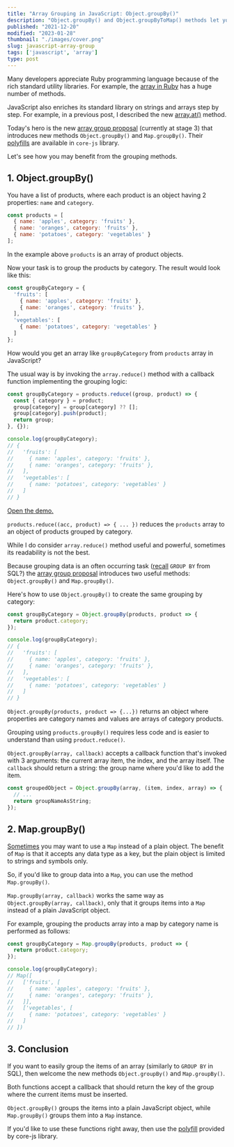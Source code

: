 ```yaml
---
title: "Array Grouping in JavaScript: Object.groupBy()"
description: "Object.groupBy() and Object.groupByToMap() methods let you group an array by certain criteria."  
published: "2021-12-20"
modified: "2023-01-28"
thumbnail: "./images/cover.png"
slug: javascript-array-group
tags: ['javascript', 'array']
type: post
---
```


Many developers appreciate Ruby programming language because of the rich standard utility libraries. For example, the [array in Ruby](https://ruby-doc.org/core-3.0.2/Array.html) has a huge number of methods.  

JavaScript also enriches its standard library on strings and arrays step by step. For example, in a previous post, I described
the new [array.at()](/javascript-array-at/) method.  

Today's hero is the new [array group proposal](https://github.com/tc39/proposal-array-grouping) (currently at stage 3) that introduces new methods `Object.groupBy()` and `Map.groupBy()`. Their [polyfills](https://github.com/zloirock/core-js#array-grouping) are available in `core-js` library.  

Let's see how you may benefit from the grouping methods.  

<Affiliate />

## 1. Object.groupBy()

You have a list of products, where each product is an object having 2 properties: `name` and `category`.  

```javascript
const products = [
  { name: 'apples', category: 'fruits' },
  { name: 'oranges', category: 'fruits' },
  { name: 'potatoes', category: 'vegetables' }
];
```

In the example above `products` is an array of product objects.  

Now your task is to group the products by category. The result would look like this:  

```javascript
const groupByCategory = {
  'fruits': [
    { name: 'apples', category: 'fruits' }, 
    { name: 'oranges', category: 'fruits' },
  ],
  'vegetables': [
    { name: 'potatoes', category: 'vegetables' }
  ]
};
```

How would you get an array like `groupByCategory` from `products` array in JavaScript?  

The usual way is by invoking the `array.reduce()` method with a callback function implementing the grouping logic:

```javascript
const groupByCategory = products.reduce((group, product) => {
  const { category } = product;
  group[category] = group[category] ?? [];
  group[category].push(product);
  return group;
}, {});

console.log(groupByCategory);
// {
//   'fruits': [
//     { name: 'apples', category: 'fruits' }, 
//     { name: 'oranges', category: 'fruits' },
//   ],
//   'vegetables': [
//     { name: 'potatoes', category: 'vegetables' }
//   ]
// }
```
[Open the demo.](https://codesandbox.io/s/elastic-montalcini-tlgvt?file=/src/index.js)

`products.reduce((acc, product) => { ... })` reduces the `products` array to an object of products grouped by category.  

While I do consider `array.reduce()` method useful and powerful, sometimes its readability is not the best.  

Because grouping data is an often occurring task ([recall](https://www.programiz.com/sql/group-by) `GROUP BY` from SQL?) the [array group proposal](https://github.com/tc39/proposal-array-grouping) introduces two useful methods: `Object.groupBy()` and `Map.groupBy()`.  

Here's how to use `Object.groupBy()` to create the same grouping by category:

```javascript
const groupByCategory = Object.groupBy(products, product => {
  return product.category;
});

console.log(groupByCategory); 
// {
//   'fruits': [
//     { name: 'apples', category: 'fruits' }, 
//     { name: 'oranges', category: 'fruits' },
//   ],
//   'vegetables': [
//     { name: 'potatoes', category: 'vegetables' }
//   ]
// }
```

`Object.groupBy(products, product => {...})` returns an object where properties are category names and values are arrays of category products.

Grouping using `products.groupBy()` requires less code and is easier to understand than using `product.reduce()`.  

`Object.groupBy(array, callback)` accepts a callback function that's invoked with 3 arguments: the current array item, the index, and the array itself. The `callback` should return a string: the group name where you'd like to add the item.  

```javascript
const groupedObject = Object.groupBy(array, (item, index, array) => {
  // ...
  return groupNameAsString;
});
```

## 2. Map.groupBy()

[Sometimes](/maps-vs-plain-objects-javascript/) you may want to use a `Map` instead of a plain object. The benefit of `Map` is that it accepts any data type as a key, but the plain object is limited to strings and symbols only.  

So, if you'd like to group data into a `Map`, you can use the method `Map.groupBy()`. 

`Map.groupBy(array, callback)` works the same way as `Object.groupBy(array, callback)`, only that it groups items into a `Map` instead of a plain JavaScript object.  

For example, grouping the products array into a map by category name is performed as follows:

```javascript
const groupByCategory = Map.groupBy(products, product => {
  return product.category;
});

console.log(groupByCategory); 
// Map([
//   ['fruits', [
//     { name: 'apples', category: 'fruits' }, 
//     { name: 'oranges', category: 'fruits' },
//   ]],
//   ['vegetables', [
//     { name: 'potatoes', category: 'vegetables' }
//   ]
// ])
```

## 3. Conclusion

If you want to easily group the items of an array (similarly to `GROUP BY` in SQL), then welcome the new methods `Object.groupBy()` and `Map.groupBy()`.  

Both functions accept a callback that should return the key of the group where the current items must be inserted.  

`Object.groupBy()` groups the items into a plain JavaScript object, while `Map.groupBy()` groups them into a `Map` instance.  

If you'd like to use these functions right away, then use the [polyfill](https://github.com/zloirock/core-js#array-grouping) provided by core-js library.  
